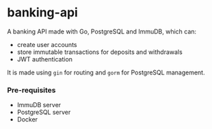 # banking-api
A banking API made with Go, PostgreSQL and ImmuDB, which can:
- create user accounts
- store immutable transactions for deposits and withdrawals
- JWT authentication

It is made using `gin` for routing and `gorm` for PostgreSQL management.

### Pre-requisites
- ImmuDB server
- PostgreSQL server
- Docker
